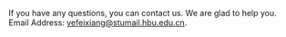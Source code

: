If you have any questions, you can contact us. We are glad to help you. Email Address: yefeixiang@stumail.hbu.edu.cn.
